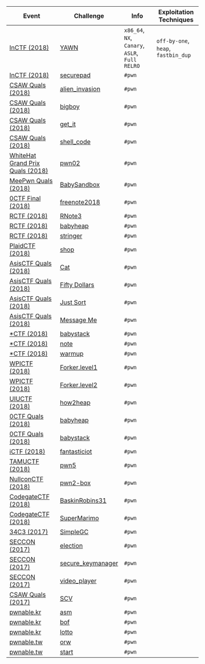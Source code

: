 | Event | Challenge | Info | Exploitation Techniques |
|-------|-----------|------|-------------------------|
| [InCTF (2018)](https://ctftime.org/event/662) | [YAWN](InCTF/2018/YAWN) | `x86_64`, `NX`, `Canary`, `ASLR`, `Full RELRO` | `off-by-one`, `heap`, `fastbin_dup` |
| [InCTF (2018)](https://ctftime.org/event/662) | [securepad](InCTF/2018/securepad) | `#pwn` |
| [CSAW Quals (2018)](https://ctftime.org/event/633) | [alien_invasion](CSAWQuals/2018/alien_invasion) | `#pwn` |
| [CSAW Quals (2018)](https://ctftime.org/event/633) | [bigboy](CSAWQuals/2018/bigboy) | `#pwn` |
| [CSAW Quals (2018)](https://ctftime.org/event/633) | [get_it](CSAWQuals/2018/get_it) | `#pwn` |
| [CSAW Quals (2018)](https://ctftime.org/event/633) | [shell_code](CSAWQuals/2018/shell_code) | `#pwn` |
| [WhiteHat Grand Prix Quals (2018)](https://ctftime.org/event/656) | [pwn02](WhiteHatGrandPrixQuals/2018/pwn02) | `#pwn` |
| [MeePwn Quals (2018)](https://ctftime.org/event/625) | [BabySandbox](MeePwnQuals/2018/BabySandbox) | `#pwn` |
| [0CTF Final (2018)](https://ctftime.org/event/558) | [freenote2018](0CTFFinal/2018/freenote2018) | `#pwn` |
| [RCTF (2018)](https://ctftime.org/event/624) | [RNote3](RCTF/2018/RNote3) | `#pwn` |
| [RCTF (2018)](https://ctftime.org/event/624) | [babyheap](RCTF/2018/babyheap) | `#pwn` |
| [RCTF (2018)](https://ctftime.org/event/624) | [stringer](RCTF/2018/stringer) | `#pwn` |
| [PlaidCTF (2018)](https://ctftime.org/event/617) | [shop](PlaidCTF/2018/shop) | `#pwn` |
| [AsisCTF Quals (2018)](https://ctftime.org/event/568) | [Cat](AsisCTFQuals/2018/Cat) | `#pwn` |
| [AsisCTF Quals (2018)](https://ctftime.org/event/568) | [Fifty Dollars](AsisCTFQuals/2018/Fifty_Dollars) | `#pwn` |
| [AsisCTF Quals (2018)](https://ctftime.org/event/568) | [Just Sort](AsisCTFQuals/2018/Just_Sort) | `#pwn` |
| [AsisCTF Quals (2018)](https://ctftime.org/event/568) | [Message Me](AsisCTFQuals/2018/Message_Me) | `#pwn` |
| [\*CTF (2018)](https://ctftime.org/event/614/) | [babystack](StarCTF/2018/babystack) | `#pwn` |
| [\*CTF (2018)](https://ctftime.org/event/614/) | [note](StarCTF/2018/note) | `#pwn` |
| [\*CTF (2018)](https://ctftime.org/event/614/) | [warmup](StarCTF/2018/warmup) | `#pwn` |
| [WPICTF (2018)](https://ctftime.org/event/600) | [Forker.level1](WPICTF/2018/Forker.level1) | `#pwn` |
| [WPICTF (2018)](https://ctftime.org/event/600) | [Forker.level2](WPICTF/2018/Forker.level2) | `#pwn` |
| [UIUCTF (2018)](https://ctftime.org/event/587) | [how2heap](UIUCTF/2018/how2heap) | `#pwn` |
| [0CTF Quals (2018)](https://ctftime.org/event/557) | [babyheap](0CTFQuals/2018/babyheap) | `#pwn` |
| [0CTF Quals (2018)](https://ctftime.org/event/557) | [babystack](0CTFQuals/2018/babystack) | `#pwn` |
| [iCTF (2018)](https://ctftime.org/event/567) | [fantasticiot](iCTF/2018/fantasticiot) | `#pwn` |
| [TAMUCTF (2018)](https://ctftime.org/event/559) | [pwn5](TAMUCTF/2018/pwn5) | `#pwn` |
| [NullconCTF (2018)](https://ctftime.org/event/566) | [pwn2-box](NullconCTF/2018/pwn2-box) | `#pwn` |
| [CodegateCTF (2018)](https://ctftime.org/event/542) | [BaskinRobins31](CodegateCTF/2018/BaskinRobins31) | `#pwn` |
| [CodegateCTF (2018)](https://ctftime.org/event/542) | [SuperMarimo](CodegateCTF/2018/Super_Marimo) | `#pwn` |
| [34C3 (2017)](https://ctftime.org/event/544) | [SimpleGC](34C3/2017/SimpleGC) | `#pwn` |
| [SECCON (2017)](https://ctftime.org/event/512) | [election](SECCON/2017/election) | `#pwn` |
| [SECCON (2017)](https://ctftime.org/event/512) | [secure_keymanager](SECCON/2017/secure_keymanager) | `#pwn` |
| [SECCON (2017)](https://ctftime.org/event/512) | [video_player](SECCON/2017/video_player) | `#pwn` |
| [CSAW Quals (2017)](https://ctftime.org/event/488) | [SCV](CSAWQuals/2017/SCV) | `#pwn` |
| [pwnable.kr](http://pwnable.kr/) | [asm](pwnable.kr/asm) | `#pwn` |
| [pwnable.kr](http://pwnable.kr/) | [bof](pwnable.kr/bof) | `#pwn` |
| [pwnable.kr](http://pwnable.kr/) | [lotto](pwnable.kr/lotto) | `#pwn` |
| [pwnable.tw](https://pwnable.tw/) | [orw](pwnable.tw/orw) | `#pwn` |
| [pwnable.tw](https://pwnable.tw/) | [start](pwnable.tw/start) | `#pwn` |
